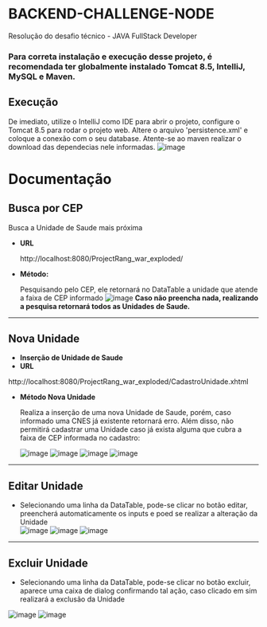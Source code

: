 # BACKEND-CHALLENGE-NODE
Resolução do desafio técnico - JAVA FullStack Developer

### Para correta instalação e execução desse projeto, é recomendada ter globalmente instalado Tomcat 8.5, IntelliJ, MySQL e Maven.

## Execução
De imediato, utilize o IntelliJ como IDE para abrir o projeto, configure o Tomcat 8.5 para rodar o projeto web. Altere o arquivo 'persistence.xml' e coloque a conexão com o seu database.
Atente-se ao maven realizar o download das dependecias nele informadas.
![image](https://user-images.githubusercontent.com/100442318/212775098-7b1e29d8-3b1e-4f22-b288-fe4b5ac729ba.png)
# Documentação
**Busca por CEP**
----
  Busca a Unidade de Saude mais próxima

* **URL**

  http://localhost:8080/ProjectRang_war_exploded/

* **Método:**

  Pesquisando pelo CEP, ele retornará no DataTable a unidade que atende a faixa de CEP informado
  ![image](https://user-images.githubusercontent.com/100442318/212775759-6f102bd8-e81d-42ec-adfa-00a5e561ef55.png)
  **Caso não preencha nada, realizando a pesquisa retornará todos as Unidades de Saude.**
  
----
  **Nova Unidade**
----
  *  **Inserção de Unidade de Saude**
*  **URL**

  http://localhost:8080/ProjectRang_war_exploded/CadastroUnidade.xhtml

* **Método Nova Unidade**

  Realiza a inserção de uma nova Unidade de Saude, porém, caso informado uma CNES já existente retornará erro. Além disso, não permitirá cadastrar uma Unidade caso já exista alguma que cubra a faixa de CEP informada no cadastro:
  
  ![image](https://user-images.githubusercontent.com/100442318/212776225-72089dbb-b087-4187-98d7-f24e46f008e4.png)
  ![image](https://user-images.githubusercontent.com/100442318/212776237-69bb0c98-1500-46dd-a4eb-97057e0f55ba.png)
  ![image](https://user-images.githubusercontent.com/100442318/212776251-8ace3ce3-0c81-411d-8cef-eb2624dca57b.png)
  ![image](https://user-images.githubusercontent.com/100442318/212776254-2a6143bb-9160-47a1-8661-026b1f4864df.png)

----
  **Editar Unidade**
----
  
  * Selecionando uma linha da DataTable, pode-se clicar no botão editar, preencherá automaticamente os inputs e poed se realizar a alteração da Unidade<br />
    ![image](https://user-images.githubusercontent.com/100442318/212776897-ebdc5500-00d8-4857-847e-d347afd2bd37.png) ![image](https://user-images.githubusercontent.com/100442318/212776907-db97bd3c-eda5-4d4e-b1a7-ed2892588aa8.png)
    ![image](https://user-images.githubusercontent.com/100442318/212776919-b6ab6041-b94b-40cd-acaa-afea6555182a.png)

----
  **Excluir Unidade**
----
  * Selecionando uma linha da DataTable, pode-se clicar no botão excluir, aparece uma caixa de dialog confirmando tal ação, caso clicado em sim realizará a exclusão da Unidade<br />

  ![image](https://user-images.githubusercontent.com/100442318/212777174-90a63a4d-2054-4d9f-a0b1-d7e33f48e97c.png)
![image](https://user-images.githubusercontent.com/100442318/212777183-324c6806-a0c5-4ee6-9e42-1fc76210f2cb.png)



